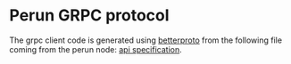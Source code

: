 # Perun GRPC protocol

The grpc client code is generated using [betterproto](https://github.com/danielgtaylor/python-betterproto) from the following file coming from the perun node: [api specification](https://github.com/hyperledger-labs/perun-node/blob/07467fadaeffc4b1b6819182a5772b9a09bc74d0/api/grpc/pb/api.proto).